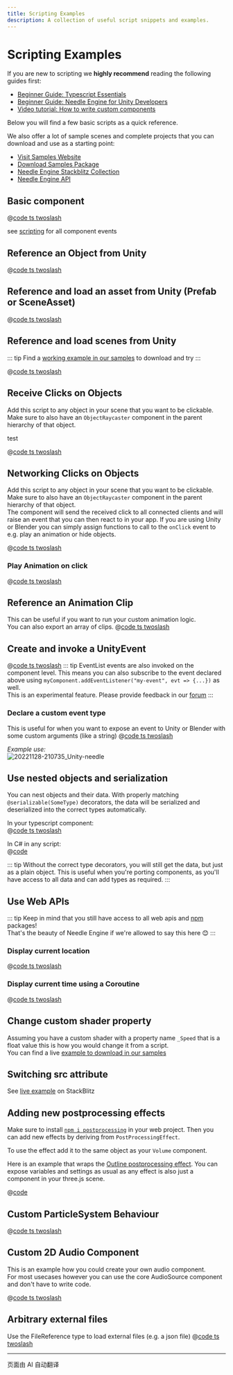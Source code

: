 ```yaml
---
title: Scripting Examples
description: A collection of useful script snippets and examples.
---
```


# Scripting Examples

If you are new to scripting we **highly recommend** reading the following guides first:

- [Beginner Guide: Typescript Essentials](./getting-started/typescript-essentials.md)
- [Beginner Guide: Needle Engine for Unity Developers](./getting-started/for-unity-developers.md)
- [Video tutorial: How to write custom components](https://youtu.be/uf5UK0bLHlY?si=82U_2L4n2V7XL7RJ)

Below you will find a few basic scripts as a quick reference. 

We also offer a lot of sample scenes and complete projects that you can download and use as a starting point:  
- [Visit Samples Website](https://engine.needle.tools/samples?utm_source=needle_docs&utm_content=scripting_examples)
- [Download Samples Package](https://engine.needle.tools/downloads/unity/samples)
- [Needle Engine Stackblitz Collection](https://stackblitz.com/@marwie/collections/needle-engine)
- [Needle Engine API](https://engine.needle.tools/api)

## Basic component 
<stackblitz file="@code/basic-component.ts"></stackblitz> 
@[code ts twoslash](@code/basic-component.ts)

see [scripting](scripting#lifecycle-methods) for all component events

## Reference an Object from Unity
@[code ts twoslash](@code/component-object-reference.ts)  

## Reference and load an asset from Unity (Prefab or SceneAsset)
@[code ts twoslash](@code/component-prefab.ts)

## Reference and load scenes from Unity
::: tip
Find a [working example in our samples](https://engine.needle.tools/samples/multi-scenes-(dynamic-loading)) to download and try
:::

@[code ts twoslash](@code/component-scene.ts)

## Receive Clicks on Objects
Add this script to any object in your scene that you want to be clickable. Make sure to also have an `ObjectRaycaster` component in the parent hierarchy of that object.  

<stackblitz file="@code/component-click.ts">
test
</stackblitz> 

@[code ts twoslash](@code/component-click.ts)


## Networking Clicks on Objects

Add this script to any object in your scene that you want to be clickable. Make sure to also have an `ObjectRaycaster` component in the parent hierarchy of that object.   
The component will send the received click to all connected clients and will raise an event that you can then react to in your app. If you are using Unity or Blender you can simply assign functions to call to the `onClick` event to e.g. play an animation or hide objects.

@[code ts twoslash](@code/component-click-networking.ts)

### Play Animation on click
@[code ts twoslash](@code/component-animation-onclick.ts)

## Reference an Animation Clip
This can be useful if you want to run your custom animation logic.   
You can also export an array of clips.
@[code ts twoslash](@code/component-animationclip.ts)


## Create and invoke a UnityEvent

@[code ts twoslash](@code/component-unityevent.ts)
::: tip
EventList events are also invoked on the component level. This means you can also subscribe to the event declared above using ``myComponent.addEventListener("my-event", evt => {...})`` as well.   
This is an experimental feature. Please provide feedback in our [forum](https://forum.needle.tools/?utm_source=needle_docs&utm_content=content)
:::


### Declare a custom event type
This is useful for when you want to expose an event to Unity or Blender with some custom arguments (like a string)
@[code ts twoslash](@code/component-customevent.ts)

_Example use:_  
![20221128-210735_Unity-needle](https://user-images.githubusercontent.com/2693840/204370950-4c89b877-90d7-4e6f-8266-3352e6da16f4.png)

## Use nested objects and serialization

You can nest objects and their data. With properly matching `@serializable(SomeType)` decorators, the data will be serialized and deserialized into the correct types automatically.  

In your typescript component:  
@[code ts twoslash](@code/component-nested-serialization.ts)

In C# in any script:  
@[code](@code/component-nested-serialization-cs.cs)

::: tip
Without the correct type decorators, you will still get the data, but just as a plain object. This is useful when you're porting components, as you'll have access to all data and can add types as required.
:::

## Use Web APIs
::: tip
Keep in mind that you still have access to all web apis and [npm](https://npmjs.org) packages!    
That's the beauty of Needle Engine if we're allowed to say this here 😊
:::

### Display current location
@[code ts twoslash](@code/component-location.ts) 

### Display current time using a Coroutine
@[code ts twoslash](@code/component-time.ts) 

<video-embed src="./videos/component-time.mp4" limit_height />


## Change custom shader property

Assuming you have a custom shader with a property name `_Speed` that is a float value this is how you would change it from a script.   
You can find a live [example to download in our samples](https://engine.needle.tools/samples/shaders/)

<!-- SAMPLE modify custom shader material property -->


## Switching src attribute

See [live example](https://stackblitz.com/edit/needle-engine-cycle-src?file=index.html) on StackBlitz


## Adding new postprocessing effects

Make sure to install [`npm i postprocessing`](https://github.com/pmndrs/postprocessing) in your web project. Then you can add new effects by deriving from `PostProcessingEffect`.  

To use the effect add it to the same object as your `Volume` component.

Here is an example that wraps the [Outline postprocessing effect](https://pmndrs.github.io/postprocessing/public/demo/#outline). You can expose variables and settings as usual as any effect is also just a component in your three.js scene.

@[code](@code/custom-post-effect.ts) 


## Custom ParticleSystem Behaviour


@[code ts twoslash](@code/custom-particle-system-behaviour.ts) 


## Custom 2D Audio Component

This is an example how you could create your own audio component.   
For most usecases however you can use the core AudioSource component and don't have to write code.

@[code ts twoslash](@code/component-2d-audio.ts)


## Arbitrary external files

Use the FileReference type to load external files (e.g. a json file)
@[code ts twoslash](@code/component-filereference.ts)

<!-- SAMPLE receive click from HTML button
## Receiving html element click in component
-->



<!-- SAMPLE disable environment light 
## Disable environment light
-->


<!-- SAMPLE using mediapipe with hands 
## Use mediapipe package to control the 3D scene with hands
Make sure to install the mediapipe package. Visit the github link below to see the complete project setup.  
Try it [live here](https://engine.needle.tools/samples/mediapipe-hands/) - requires a webcam/camera
-->


<!-- SAMPLE Change Color On Collision
## Change Color On Collision
-->

<!-- SAMPLE Physics Trigger Relay
## Physics Trigger Relay
Invoke events using an objects physics trigger methods 
-->

<!-- SAMPLE Auto Reset
## Auto Reset
Reset an object's position automatically when it's leaving a physics trigger
-->

<!-- SAMPLE Play Audio On Collision
## Play Audio On Collision
-->

<!-- SAMPLE Set Random Color
## Set Random Color
Randomize the color of an object on start. Note that the materials are cloned in the `start` method
-->

<!-- SAMPLE Timed Spawn
## Spawn Objects Over Time
-->

---
页面由 AI 自动翻译
